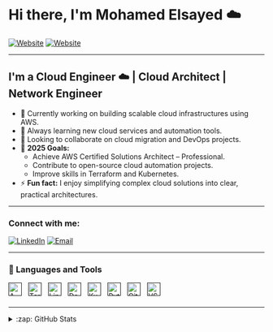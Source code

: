 # Hi there, I'm Mohamed Elsayed ☁️ 

[![Website](https://img.shields.io/badge/-LinkedIn-blue?logo=linkedin&style=for-the-badge)](https://www.linkedin.com/in/mohamedelsayed-aws)
[![Website](https://img.shields.io/badge/Portfolio-Coming%20Soon-orange?style=for-the-badge)](#)

---

## I'm a Cloud Engineer ☁️ | Cloud Architect | Network Engineer 

- 🔭 Currently working on building scalable cloud infrastructures using AWS.
- 🌱 Always learning new cloud services and automation tools.
- 👯 Looking to collaborate on cloud migration and DevOps projects.
- 🥅 **2025 Goals:**  
  - Achieve AWS Certified Solutions Architect – Professional.  
  - Contribute to open-source cloud automation projects.  
  - Improve skills in Terraform and Kubernetes.  
- ⚡ **Fun fact:** I enjoy simplifying complex cloud solutions into clear, practical architectures.

---

### Connect with me:

[![LinkedIn](https://img.shields.io/badge/-Mohamed%20Elsayed-blue?logo=linkedin&style=for-the-badge)](https://www.linkedin.com/in/mohamedelsayed-aws)
[![Email](https://img.shields.io/badge/-Email%20Me-gray?logo=gmail&style=for-the-badge)](#)

---

### 🧰 Languages and Tools

[<img align="left" alt="AWS" width="26px" src="https://cdn.jsdelivr.net/gh/devicons/devicon/icons/amazonwebservices/amazonwebservices-original.svg" style="padding-right:10px;" />]()
[<img align="left" alt="Terraform" width="26px" src="https://cdn.jsdelivr.net/gh/devicons/devicon/icons/terraform/terraform-original.svg" style="padding-right:10px;" />]()
[<img align="left" alt="Linux" width="26px" src="https://cdn.jsdelivr.net/gh/devicons/devicon/icons/linux/linux-original.svg" style="padding-right:10px;" />]()
[<img align="left" alt="Docker" width="26px" src="https://cdn.jsdelivr.net/gh/devicons/devicon/icons/docker/docker-original.svg" style="padding-right:10px;" />]()
[<img align="left" alt="Kubernetes" width="26px" src="https://cdn.jsdelivr.net/gh/devicons/devicon/icons/kubernetes/kubernetes-plain.svg" style="padding-right:10px;" />]()
[<img align="left" alt="Python" width="26px" src="https://cdn.jsdelivr.net/gh/devicons/devicon/icons/python/python-original.svg" style="padding-right:10px;" />]()
[<img align="left" alt="Git" width="26px" src="https://cdn.jsdelivr.net/gh/devicons/devicon/icons/git/git-original.svg" style="padding-right:10px;" />]()
[<img align="left" alt="VSCode" width="26px" src="https://cdn.jsdelivr.net/gh/devicons/devicon/icons/vscode/vscode-original.svg" style="padding-right:10px;" />]()

<br />
<br />

---

<details>
  <summary>:zap: GitHub Stats</summary>

  <img align="left" alt="Mohamed Elsayed's GitHub Stats" src="https://github-readme-stats.vercel.app/api?username=mohamedelsayed-aws&show_icons=true&hide_border=false&title_color=0078D4&icon_color=F4B400&bg_color=09131B&text_color=ffffff&border_color=0c1a25" />

</details>
